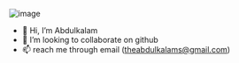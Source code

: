 



![image](https://github.com/Abdulkalam1-git/Abdulkalam1-git/assets/142289622/91722b3a-80f8-446b-9935-c89180f341cb)






- 👋 Hi, I’m Abdulkalam
- 💞️ I’m looking to collaborate on github
- 📫  reach me through email (theabdulkalams@gmail.com) 

<!---
Abdulkalam1-git/Abdulkalam1-git is a ✨ special ✨ repository because its `README.md` (this file) appears on your GitHub profile.
You can click the Preview link to take a look at your changes.
--->
